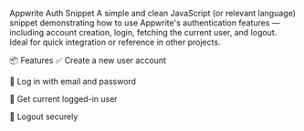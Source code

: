 Appwrite Auth Snippet
A simple and clean JavaScript (or relevant language) snippet demonstrating how to use Appwrite's authentication features — including account creation, login, fetching the current user, and logout. Ideal for quick integration or reference in other projects.

📦 Features
✅ Create a new user account

🔑 Log in with email and password

🙋 Get current logged-in user

🚪 Logout securely
